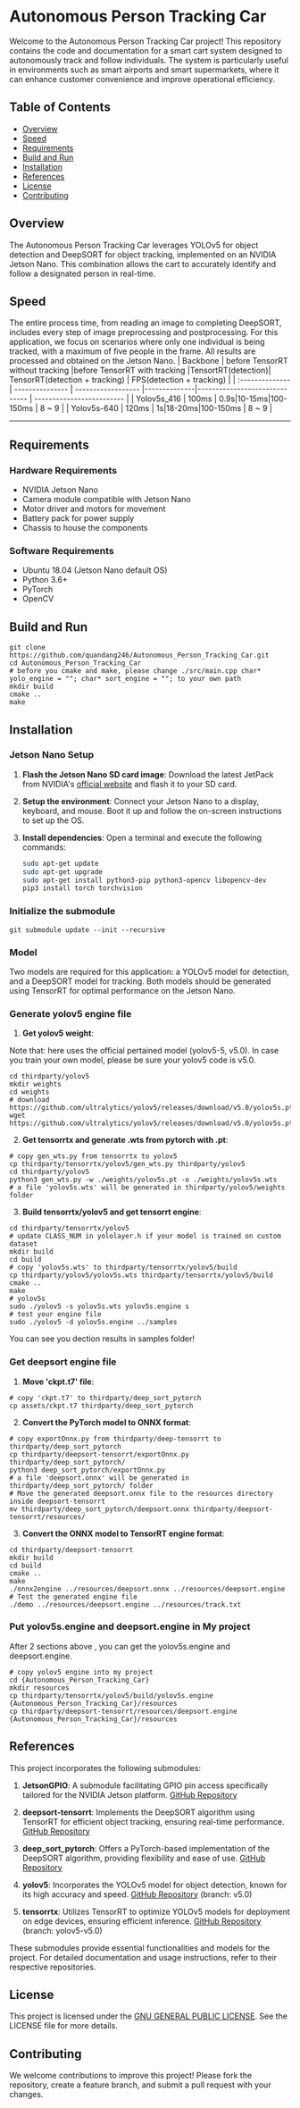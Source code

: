 # Autonomous Person Tracking Car

Welcome to the Autonomous Person Tracking Car project! This repository contains the code and documentation for a smart cart system designed to autonomously track and follow individuals. The system is particularly useful in environments such as smart airports and smart supermarkets, where it can enhance customer convenience and improve operational efficiency.

## Table of Contents
- [Overview](#overview)
- [Speed](#speed)
- [Requirements](#requirements)
- [Build and Run](#build-and-run)
- [Installation](#installation)
- [References](#references)
- [License](#license)
- [Contributing](#contributing)

## Overview
The Autonomous Person Tracking Car leverages YOLOv5 for object detection and DeepSORT for object tracking, implemented on an NVIDIA Jetson Nano. This combination allows the cart to accurately identify and follow a designated person in real-time.

## Speed
The entire process time, from reading an image to completing DeepSORT, includes every step of image preprocessing and postprocessing. For this application, we focus on scenarios where only one individual is being tracked, with a maximum of five people in the frame. All results are processed and obtained on the Jetson Nano.
| Backbone        | before TensorRT without tracking |before TensorRT with tracking |TensortRT(detection)| TensorRT(detection + tracking) | FPS(detection + tracking) |
| :-------------- | --------------- | ------------------ |--------------|------------------------------ | ------------------------- |
| Yolov5s_416      | 100ms           | 0.9s|10-15ms|100-150ms                          | 8 ~ 9                   |
| Yolov5s-640 | 120ms             | 1s|18-20ms|100-150ms                      | 8 ~ 9                     |

------

## Requirements

### Hardware Requirements
- NVIDIA Jetson Nano
- Camera module compatible with Jetson Nano
- Motor driver and motors for movement
- Battery pack for power supply
- Chassis to house the components

### Software Requirements
- Ubuntu 18.04 (Jetson Nano default OS)
- Python 3.6+
- PyTorch
- OpenCV

## Build and Run

```shell
git clone https://github.com/quandang246/Autonomous_Person_Tracking_Car.git
cd Autonomous_Person_Tracking_Car
# before you cmake and make, please change ./src/main.cpp char* yolo_engine = ""; char* sort_engine = ""; to your own path
mkdir build 
cmake ..
make 
```

## Installation

### Jetson Nano Setup
1. **Flash the Jetson Nano SD card image**:
   Download the latest JetPack from NVIDIA's [official website](https://developer.nvidia.com/embedded/jetpack) and flash it to your SD card.

2. **Setup the environment**:
   Connect your Jetson Nano to a display, keyboard, and mouse. Boot it up and follow the on-screen instructions to set up the OS.

3. **Install dependencies**:
   Open a terminal and execute the following commands:
   ```bash
   sudo apt-get update
   sudo apt-get upgrade
   sudo apt-get install python3-pip python3-opencv libopencv-dev
   pip3 install torch torchvision
   ```

### Initialize the submodule

```shell
git submodule update --init --recursive    
```
### Model   
Two models are required for this application: a YOLOv5 model for detection, and a DeepSORT model for tracking. Both models should be generated using TensorRT for optimal performance on the Jetson Nano.
### Generate yolov5 engine file 
1. **Get yolov5 weight**:

Note that: here uses the official pertained model (yolov5-5, v5.0). In case you train your own model, please be sure your yolov5 code is v5.0.

```shell
cd thirdparty/yolov5
mkdir weights
cd weights
# download https://github.com/ultralytics/yolov5/releases/download/v5.0/yolov5s.pt
wget https://github.com/ultralytics/yolov5/releases/download/v5.0/yolov5s.pt

```

2. **Get tensorrtx and generate .wts from pytorch with .pt**:

```shell
# copy gen_wts.py from tensorrtx to yolov5
cp thirdparty/tensorrtx/yolov5/gen_wts.py thirdparty/yolov5
cd thirdparty/yolov5
python3 gen_wts.py -w ./weights/yolov5s.pt -o ./weights/yolov5s.wts
# a file 'yolov5s.wts' will be generated in thirdparty/yolov5/weights folder
```

3. **Build tensorrtx/yolov5 and get tensorrt engine**:

```shell 
cd thirdparty/tensorrtx/yolov5
# update CLASS_NUM in yololayer.h if your model is trained on custom dataset
mkdir build
cd build
# copy 'yolov5s.wts' to thirdparty/tensorrtx/yolov5/build
cp thirdparty/yolov5/yolov5s.wts thirdparty/tensorrtx/yolov5/build
cmake ..
make
# yolov5s
sudo ./yolov5 -s yolov5s.wts yolov5s.engine s
# test your engine file
sudo ./yolov5 -d yolov5s.engine ../samples
```
You can see you dection results in samples folder!

### Get deepsort engine file
1. **Move 'ckpt.t7' file**:
```shell 
# copy 'ckpt.t7' to thirdparty/deep_sort_pytorch
cp assets/ckpt.t7 thirdparty/deep_sort_pytorch
```

2. **Convert the PyTorch model to ONNX format**:

```shell
# copy exportOnnx.py from thirdparty/deep-tensorrt to thirdparty/deep_sort_pytorch
cp thirdparty/deepsort-tensorrt/exportOnnx.py thirdparty/deep_sort_pytorch/
python3 deep_sort_pytorch/exportOnnx.py
# a file 'deepsort.onnx' will be generated in thirdparty/deep_sort_pytorch/ folder
# Move the generated deepsort.onnx file to the resources directory inside deepsort-tensorrt
mv thirdparty/deep_sort_pytorch/deepsort.onnx thirdparty/deepsort-tensorrt/resources/
```

3. **Convert the ONNX model to TensorRT engine format**:

```shell
cd thirdparty/deepsort-tensorrt
mkdir build
cd build
cmake ..
make
./onnx2engine ../resources/deepsort.onnx ../resources/deepsort.engine
# Test the generated engine file
./demo ../resources/deepsort.engine ../resources/track.txt
```

### Put yolov5s.engine and deepsort.engine in My project
After 2 sections above , you can get the yolov5s.engine and deepsort.engine.
```shell
# copy yolov5 engine into my project
cd {Autonomous_Person_Tracking_Car}
mkdir resources
cp thirdparty/tensorrtx/yolov5/build/yolov5s.engine {Autonomous_Person_Tracking_Car}/resources
cp thirdparty/deepsort-tensorrt/resources/deepsort.engine {Autonomous_Person_Tracking_Car}/resources
```

## References

This project incorporates the following submodules:

1. **JetsonGPIO**: A submodule facilitating GPIO pin access specifically tailored for the NVIDIA Jetson platform. [GitHub Repository](https://github.com/pjueon/JetsonGPIO.git)

2. **deepsort-tensorrt**: Implements the DeepSORT algorithm using TensorRT for efficient object tracking, ensuring real-time performance. [GitHub Repository](https://github.com/RichardoMrMu/deepsort-tensorrt.git)

3. **deep_sort_pytorch**: Offers a PyTorch-based implementation of the DeepSORT algorithm, providing flexibility and ease of use. [GitHub Repository](https://github.com/ZQPei/deep_sort_pytorch.git)

4. **yolov5**: Incorporates the YOLOv5 model for object detection, known for its high accuracy and speed. [GitHub Repository](https://github.com/ultralytics/yolov5.git) (branch: v5.0)

5. **tensorrtx**: Utilizes TensorRT to optimize YOLOv5 models for deployment on edge devices, ensuring efficient inference. [GitHub Repository](https://github.com/wang-xinyu/tensorrtx.git) (branch: yolov5-v5.0)

These submodules provide essential functionalities and models for the project. For detailed documentation and usage instructions, refer to their respective repositories.


## License

This project is licensed under the [GNU GENERAL PUBLIC LICENSE](LICENSE). See the LICENSE file for more details.

## Contributing

We welcome contributions to improve this project! Please fork the repository, create a feature branch, and submit a pull request with your changes.

